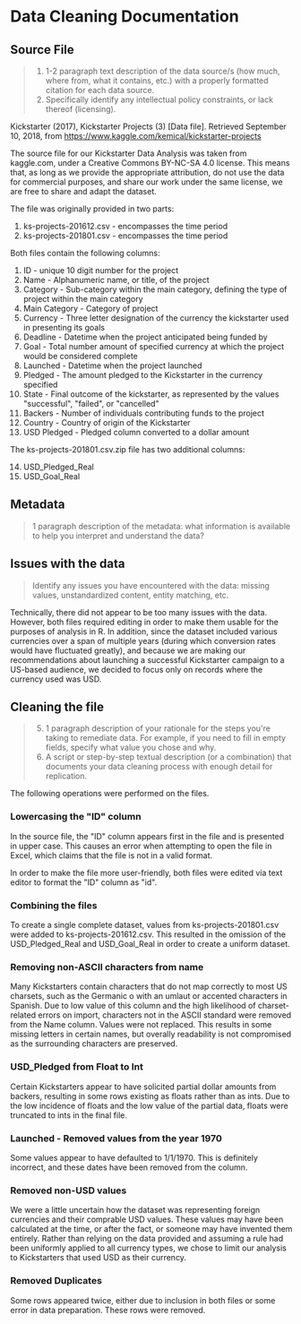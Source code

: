 # Data Cleaning Documentation

## Source File
> 1. 1-2 paragraph text description of the data source/s (how much, where from, what it
contains, etc.) with a properly formatted citation for each data source.
> 2. Specifically identify any intellectual policy constraints, or lack thereof (licensing).

Kickstarter (2017), Kickstarter Projects (3) [Data file]. Retrieved September 10, 2018, from https://www.kaggle.com/kemical/kickstarter-projects

The source file for our Kickstarter Data Analysis was taken from kaggle.com, under a Creative Commons BY-NC-SA 4.0 license. This means that, as long as we provide the appropriate attribution, do not use the data for commercial purposes, and share our work under the same license, we are free to share and adapt the dataset.

The file was originally provided in two parts:

1. ks-projects-201612.csv - encompasses the time period 
2. ks-projects-201801.csv - encompasses the time period 

Both files contain the following columns:
1. ID - unique 10 digit number for the project
2. Name - Alphanumeric name, or title, of the project
3. Category - Sub-category within the main category, defining the type of project within the main category
4. Main Category - Category of project
5. Currency - Three letter designation of the currency the kickstarter used in presenting its goals
6. Deadline - Datetime when the project anticipated being funded by
7. Goal - Total number amount of specified currency at which the project would be considered complete
8. Launched - Datetime when the project launched
9. Pledged - The amount pledged to the Kickstarter in the currency specified
10. State - Final outcome of the kickstarter, as represented by the values "successful", "failed", or "cancelled"
11. Backers - Number of individuals contributing funds to the project
12. Country - Country of origin of the Kickstarter
13. USD Pledged - Pledged column converted to a dollar amount

The ks-projects-201801.csv.zip file has two additional columns:

14. USD_Pledged_Real
15. USD_Goal_Real

## Metadata
> 1 paragraph description of the metadata: what information is available to help you
interpret and understand the data?

## Issues with the data
> Identify any issues you have encountered with the data: missing values, unstandardized content, entity matching, etc.

Technically, there did not appear to be too many issues with the data.  However, both files required editing in order to make them usable for the purposes of analysis in R.  In addition, since the dataset included various currencies over a span of multiple years (during which conversion rates would have fluctuated greatly), and because we are making our recommendations about launching a successful Kickstarter campaign to a US-based audience, we decided to focus only on records where the currency used was USD.  

## Cleaning the file
> 5. 1 paragraph description of your rationale for the steps you're taking to remediate data. For example, if you need to fill in empty fields, specify what value you chose and why.
> 6. A script or step-by-step textual description (or a combination) that documents your data cleaning process with enough detail for replication.  

The following operations were performed on the files.

### Lowercasing the "ID" column
In the source file, the "ID" column appears first in the file and is presented in upper case. This causes an error when attempting to open the file in Excel, which claims that the file is not in a valid format. 

In order to make the file more user-friendly, both files were edited via text editor to format the "ID" column as "id". 

### Combining the files
To create a single complete dataset, values from ks-projects-201801.csv were added to ks-projects-201612.csv. This resulted in the omission of the USD_Pledged_Real and USD_Goal_Real in order to create a uniform dataset.

### Removing non-ASCII characters from name
Many Kickstarters contain characters that do not map correctly to most US charsets, such as the Germanic o with an umlaut or accented characters in Spanish. Due to low value of this column and the high likelihood of charset-related errors on import, characters not in the ASCII standard were removed from the Name column. Values were not replaced. This results in some missing letters in certain names, but overally readability is not compromised as the surrounding characters are preserved. 

### USD_Pledged from Float to Int
Certain Kickstarters appear to have solicited partial dollar amounts from backers, resulting in some rows existing as floats rather than as ints. Due to the low incidence of floats and the low value of the partial data, floats were truncated to ints in the final file. 

### Launched - Removed values from the year 1970
Some values appear to have defaulted to 1/1/1970. This is definitely incorrect, and these dates have been removed from the column. 

### Removed non-USD values
We were a little uncertain how the dataset was representing foreign currencies and their comprable USD values. These values may have been calculated at the time, or after the fact, or someone may have invented them entirely. Rather than relying on the data provided and assuming a rule had been uniformly applied to all currency types, we chose to limit our analysis to Kickstarters that used USD as their currency. 

### Removed Duplicates
Some rows appeared twice, either due to inclusion in both files or some error in data preparation. These rows were removed. 
